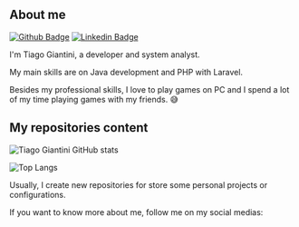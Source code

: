 ## About me

[![Github Badge](https://img.shields.io/badge/-Github-000?style=flat-square&logo=Github&logoColor=white&link=https://github.com/tiagogiantini)](https://github.com/tiagogiantini)
[![Linkedin Badge](https://img.shields.io/badge/-LinkedIn-blue?style=flat-square&logo=Linkedin&logoColor=white&link=https://www.linkedin.com/in/almfelipe/)](https://www.linkedin.com/in/silvatiagoo/)

I'm Tiago Giantini, a developer and system analyst. 

My main skills are on Java development and PHP with Laravel. 

Besides my professional skills, I love to play games on PC and I spend a lot of my time playing games with my friends. :sweat_smile:

## My repositories content

![Tiago Giantini GitHub stats](https://github-readme-stats.vercel.app/api?username=tiagogiantini&show_icons=true&theme=radical)

![Top Langs](https://github-readme-stats.vercel.app/api/top-langs/?username=tiagogiantini&layout=compact&theme=radical)

Usually, I create new repositories for store some personal projects or configurations. 


If you want to know more about me, follow me on my social medias:


